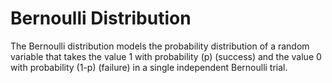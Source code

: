 # Bernoulli Distribution

The Bernoulli distribution models the probability distribution of a random variable that takes the value 1 with probability \(p\) (success) and the value 0 with probability \(1-p\) (failure) in a single independent Bernoulli trial.

